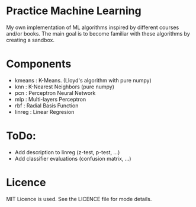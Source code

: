 # Practice Machine Learning

My own implementation of ML algorithms inspired by different courses and/or books. The main goal is to become familiar with these algorithms by creating a sandbox.

# Components

- kmeans : K-Means. (Lloyd's algorithm with pure numpy)
- knn : K-Nearest Neighbors (pure numpy)
- pcn : Perceptron Neural Network
- mlp : Multi-layers Perceptron
- rbf : Radial Basis Function
- linreg : Linear Regresion

# ToDo:

- Add description to linreg (z-test, p-test, ...)
- Add classifier evaluations (confusion matrix, ...)

# Licence

MIT Licence is used. See the LICENCE file for mode details.
